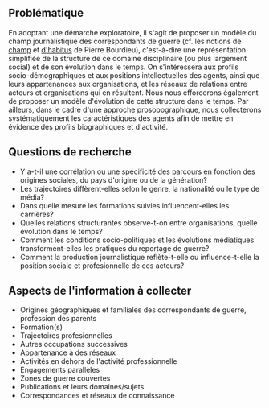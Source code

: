 ## Problématique

En adoptant une démarche exploratoire, il s'agit de proposer un modèle du champ journalistique des correspondants de guerre (cf. les notions de [champ](https://fr.wikipedia.org/wiki/Champ_(sociologie)) et [d'habitus](https://fr.wikipedia.org/wiki/Habitus_(sociologie)) de Pierre Bourdieu), c'est-à-dire une représentation simplifiée de la structure de ce domaine disciplinaire (ou plus largement social) et de son évolution dans le temps. On s'intéressera aux profils socio-démographiques et aux positions intellectuelles des agents, ainsi que leurs appartenances aux organisations, et les réseaux de relations entre acteurs et organisations qui en résultent. Nous nous efforcerons également de proposer un modèle d'évolution de cette structure dans le temps. Par ailleurs, dans le cadre d'une approche prosopographique, nous collecterons systématiquement les caractéristiques des agents afin de mettre en évidence des profils biographiques et d'activité. 

## Questions de recherche

* Y a-t-il une corrélation ou une spécificité des parcours en fonction des origines sociales, du pays d'origine ou de la génération?
* Les trajectoires diffèrent-elles selon le genre, la nationalité ou le type de média?
* Dans quelle mesure les formations suivies influencent-elles les carrières?
* Quelles relations structurantes observe-t-on entre organisations, quelle évolution dans le temps?
* Comment les conditions socio-politiques et les évolutions médiatiques transforment-elles les pratiques du reportage de guerre?
* Comment la production journalistique reflète-t-elle ou influence-t-elle la position sociale et profesionnelle de ces acteurs? 

## Aspects de l'information à collecter

* Origines géographiques et familiales des correspondants de guerre, profession des parents
* Formation(s)
* Trajectoires profesionnelles 
* Autres occupations successives
* Appartenance à des réseaux
* Activités en dehors de l'activité professionnelle
* Engagements parallèles
* Zones de guerre couvertes
* Publications et leurs domaines/sujets
* Correspondances et réseaux de connaissance 
